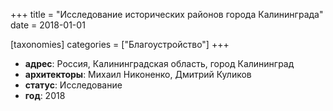 
+++
title = "Исследование исторических районов города Калининграда"
date = 2018-01-01

[taxonomies]
categories = ["Благоустройство"]
+++

- **адрес**: Россия, Калининградская область, город Калининград
- **архитекторы**: Михаил Никоненко, Дмитрий Куликов
- **статус**: Исследование
- **год**: 2018
        
